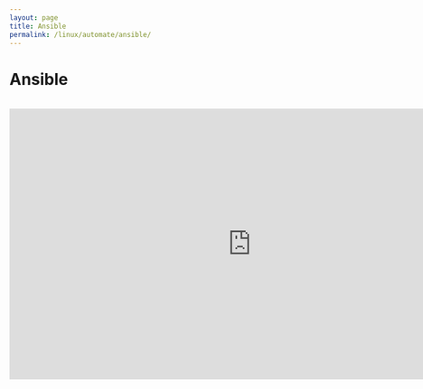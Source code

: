 ```yaml
---
layout: page
title: Ansible
permalink: /linux/automate/ansible/
---
```


# Ansible

<br/>


<div align="center">
    <iframe width="853" height="480" src="https://www.youtube.com/embed/iVWmbStE1MM" frameborder="0" allowfullscreen></iframe>
</div>
